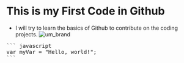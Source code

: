 # This is my First Code in Github
- I will try to learn the basics of Github to contribute on the coding projects.
![um_brand](https://github.com/user-attachments/assets/bfcb7d0c-e86f-433a-a19e-f57f5918c1ee)
<pre>
``` javascript
var myVar = "Hello, world!";
```
</pre>
